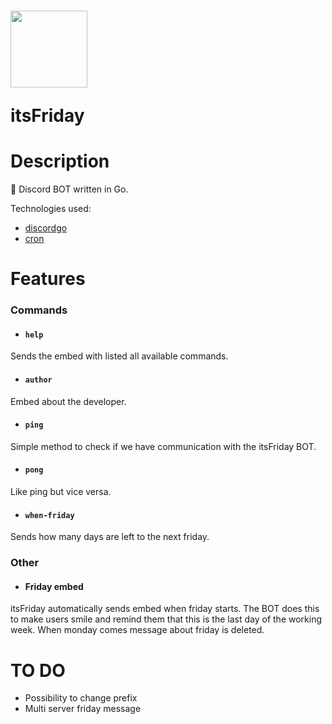 <h1>
  <img src="https://raw.githubusercontent.com/olek-arsee/its-friday/main/images/its-friday.png" width="123px" />
  <p>itsFriday</p>
</h1>
<h1>Description</h1>

🐬 Discord BOT written in Go.

Technologies used:
- [discordgo](https://github.com/bwmarrin/discordgo)
- [cron](https://github.com/robfig/cron)

<h1>Features</h1>
<h3>Commands</h3>

- #### `help`
Sends the embed with listed all available commands.

- #### `author`
Embed about the developer.

- #### `ping`
Simple method to check if we have communication with the itsFriday BOT.

- #### `pong`
Like ping but vice versa.

- #### `when-friday`
Sends how many days are left to the next friday.

<h3>Other</h3>

- #### Friday embed
itsFriday automatically sends embed when friday starts. The BOT does this to make users smile and remind them that this is the last day of the working week. When monday comes message about friday is deleted.

<h1>TO DO</h1>

- Possibility to change prefix
- Multi server friday message

